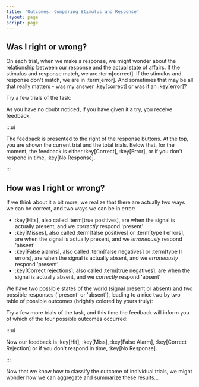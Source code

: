 ```yaml
---
title: 'Outcomes: Comparing Stimulus and Response'
layout: page
script: page
---
```


## Was I right or wrong?

On each trial, when we make a response, we might wonder about the relationship between our response
and the actual state of affairs. If the stimulus and response match, we are :term[correct]. If the
stimulus and response don't match, we are in :term[error]. And sometimes that may be all that really
matters - was my answer :key[correct] or was it an :key[error]?

Try a few trials of the task:

<sdt-example-human>
  <detectable-control trials="5" run pause reset duration="1000" coherence=".5"></detectable-control>
  <rdk-task count="100" coherence=".5" trials="5" probability=".5"
    duration="1000" wait="1000" iti="1000"></rdk-task>
  <detectable-response interactive trial feedback="accuracy"></detectable-response>
</sdt-example-human>

As you have no doubt noticed, if you have given it a try, you receive feedback. 

:::ui

The feedback is presented to the right of the response buttons. At the top, you are shown the
current trial and the total trials. Below that, for the moment, the feedback is either
:key[Correct], :key[Error], or if you don't respond in time, :key[No Response].

:::

## How was I right or wrong?

If we think about it a bit more, we realize that there are actually two ways we can be correct, and
two ways we can be in error:

- :key[Hits], also called :term[true positives], are when the signal is actually present, and we
  *correctly* respond 'present'
- :key[Misses], also called :term[false positives] or :term[type I errors], are when the signal is
  actually present, and we *erroneously* respond 'absent'
- :key[False alarms], also called :term[false negatives] or :term[type II errors], are when the
  signal is actually absent, and we *erroneously* respond 'present'
- :key[Correct rejections], also called :term[true negatives], are when the signal is actually
  absent, and we *correctly* respond 'absent'

We have two possible states of the world (signal present or absent) and two
possible responses ('present' or 'absent'), leading to a nice two by two table of possible outcomes
(brightly colored by yours truly):

<sdt-example-interactive>
  <detectable-table></detectable-table>
</sdt-example-interactive>

Try a few more trials of the task, and this time the feedback will inform you of which of the four
possible outcomes occurred:

<sdt-example-human>
  <detectable-control trials="5" run pause reset duration="1000" coherence=".5"></detectable-control>
  <rdk-task count="100" coherence=".5" trials="5" probability=".5"
    duration="1000" wait="1000" iti="1000"></rdk-task>
  <detectable-response interactive trial feedback="outcome"></detectable-response>
</sdt-example-human>

:::ui

Now our feedback is :key[Hit], :key[Miss], :key[False Alarm], :key[Correct Rejection] or if you
don't respond in time, :key[No Response].

:::

Now that we know how to classify the outcome of individual trials, we might wonder how we can
aggregate and summarize these results...
